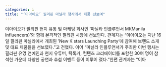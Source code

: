 ```yaml
---
categories: i
title: "‘이아이오’ 필리핀 마닐라 행사에서 제품 선보여"
---
```

이아이오가 필리핀 현지 유통 및 마케팅 회사인 ‘마닐라 인플루언서 MI(Manila Influencers)’와 함께 본격적인 필리핀 시장에 선보인다. 관계자는 “이아이오는 지난 16일 필리핀 마닐라에서 개최된 ’New K stars Launching Party’에 참여해 브랜드 소개 및 대표 제품들을 선보였다.”고 전했다. 이어 “마닐라 인플루언서가 주최한 이번 행사는 필리핀 유명 연예인과 현지 유튜버, 틱톡커, 컨텐츠 크리에이터를 포함한 30여 명이 참석한 가운데 다양한 공연과 추첨 이벤트 등이 이루어 졌다.”한편 관계자는 “이아
